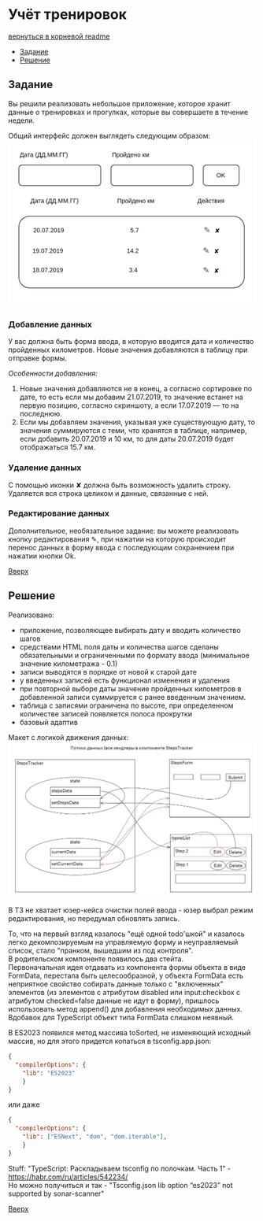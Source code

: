 # <a name="top"></a>
# Учёт тренировок

[вернуться в корневой readme](../README.md)


- [Задание](#задание)
- [Решение](#решение)

## Задание

Вы решили реализовать небольшое приложение, которое хранит данные о тренировках и прогулках, которые вы совершаете в течение недели.

Общий интерфейс должен выглядеть следующим образом:  
![Скриншот интерфейса](./doc/steps_preview.png)

### Добавление данных
У вас должна быть форма ввода, в которую вводится дата и количество пройденных километров. Новые значения добавляются в таблицу при отправке формы.

*Особенности добавления:*
1. Новые значения добавляются не в конец, а согласно сортировке по дате, то есть если мы добавим 21.07.2019, то значение встанет на первую позицию, согласно скриншоту, а если 17.07.2019 — то на последнюю.
2. Если мы добавляем значения, указывая уже существующую дату, то значения суммируются с теми, что хранятся в таблице, например, если добавить 20.07.2019 и 10 км, то для даты 20.07.2019 будет отображаться 15.7 км.

### Удаление данных
С помощью иконки ✘ должна быть возможность удалить строку. Удаляется вся строка целиком и данные, связанные с ней.

### Редактирование данных
Дополнительное, необязательное задание: вы можете реализовать кнопку редактирования ✎, при нажатии на которую происходит перенос данных в форму ввода с последующим сохранением при нажатии кнопки Ok.


[Вверх](#top)


## Решение

Реализовано:
- приложение, позволяющее выбирать дату и вводить количество шагов
- средствами HTML поля даты и количества шагов сделаны обязательными и ограниченными по формату ввода (минимальное значение километража - 0.1)
- записи выводятся в порядке от новой к старой дате
- у введенных записей есть функционал изменения и удаления
- при повторной выборе даты значение пройденных километров в добавленной записи суммируется с ранее введенным значением. 
- таблица с записями ограничена по высоте, при определенном количестве записей появляется полоса прокрутки  
- базовый адаптив

Макет с логикой движения данных:
![Макет с логикой движения данных](./doc/dataflow.jpg)

В ТЗ не хватает юзер-кейса очистки полей ввода - юзер выбрал режим редактирования, но передумал обновлять запись.


То, что на первый взгляд казалось "ещё одной todo'шкой" и казалось легко декомпозируемым на управляемую форму и неуправляемый список, стало "пранком, вышедшим из под контроля".  
В родительском компоненте появилось два стейта.  
Первоначальная идея отдавать из компонента формы объекта в виде FormData, перестала быть целесообразной, у объекта FormData есть неприятное свойство собирать данные только с "включенных" элементов (из элементов с атрибутом disabled или input:checkbox c атрибутом checked=false данные не идут в форму), пришлось использовать метод append() для добавления необходимых данных.  
Вдобавок для TypeScript объект типа FormData слишком неявный.

В ES2023 появился метод массива toSorted, не изменяющий исходный массив, но для этого придется копаться в tsconfig.app.json:
```json
{
  "compilerOptions": {
    "lib": "ES2023"
    }
}
```
или даже 
```json
{
  "compilerOptions": {
    "lib": ["ESNext", "dom", "dom.iterable"],
    }
}
```
Stuff: "TypeScript: Раскладываем tsconfig по полочкам. Часть 1" - https://habr.com/ru/articles/542234/  
Но можно получиться и так - "Tsconfig.json lib option “es2023” not supported by sonar-scanner" 

[Вверх](#top)
